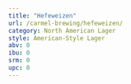 ```yaml
---
title: "Hefeweizen"
url: /carmel-brewing/hefeweizen/
category: North American Lager
style: American-Style Lager
abv: 0
ibu: 0
srm: 0
upc: 0
---
```


